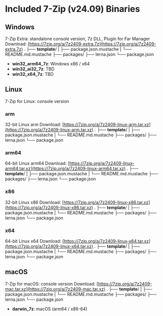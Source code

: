 # Included 7-Zip (v24.09) Binaries

## Windows

7-Zip Extra: standalone console version, 7z DLL, Plugin for Far Manager
Download: [https://7zip.org/a/7z2409-extra.7z](https://7zip.org/a/7z2409-extra.7z)
  .
  ├── __template__/
  |   ├── package.json.mustache
  |   └── README.md.mustache
  ├── packages/
  ├── lerna.json
  └── package.json

- **win32_arm64_7z**: Windows x86 / x64
- **win32_ai32_7z**: TBD
- **win32_x64_7z**: TBD

## Linux

7-Zip for Linux: console version

### arm

32-bit Linux arm
Download: [https://7zip.org/a/7z2409-linux-arm.tar.xz](https://7zip.org/a/7z2409-linux-arm.tar.xz)
  .
  ├── __template__/
  |   ├── package.json.mustache
  |   └── README.md.mustache
  ├── packages/
  ├── lerna.json
  └── package.json

### arm64

64-bit Linux arm64
Download: [https://7zip.org/a/7z2409-linux-arm64.tar.xz](https://7zip.org/a/7z2409-linux-arm64.tar.xz)
  .
  ├── __template__/
  |   ├── package.json.mustache
  |   └── README.md.mustache
  ├── packages/
  ├── lerna.json
  └── package.json

### x86

32-bit Linux x86
Download: [https://7zip.org/a/7z2409-linux-x86.tar.xz](https://7zip.org/a/7z2409-linux-x86.tar.xz)
  .
  ├── __template__/
  |   ├── package.json.mustache
  |   └── README.md.mustache
  ├── packages/
  ├── lerna.json
  └── package.json

### x64

64-bit Linux x64
Download: [https://7zip.org/a/7z2409-linux-x64.tar.xz](https://7zip.org/a/7z2409-linux-x64.tar.xz)
  .
  ├── __template__/
  |   ├── package.json.mustache
  |   └── README.md.mustache
  ├── packages/
  ├── lerna.json
  └── package.json

## macOS

7-Zip for macOS: console version
Download: [https://7zip.org/a/7z2409-mac.tar.xz](https://7zip.org/a/7z2409-mac.tar.xz)
  .
  ├── __template__/
  |   ├── package.json.mustache
  |   └── README.md.mustache
  ├── packages/
  ├── lerna.json
  └── package.json

- **darwin_7z**: macOS (arm64 / x86-64)
